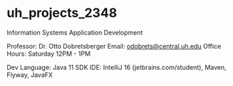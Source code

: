 # uh_projects_2348
Information Systems Application Development

Professor:      Dr. Otto Dobretsberger
Email:          odobrets@central.uh.edu
Office Hours:   Saturday 12PM - 1PM

Dev Language:   Java 11 SDK
IDE:            IntelliJ 16 (jetbrains.com/student), Maven, Flyway, JavaFX

